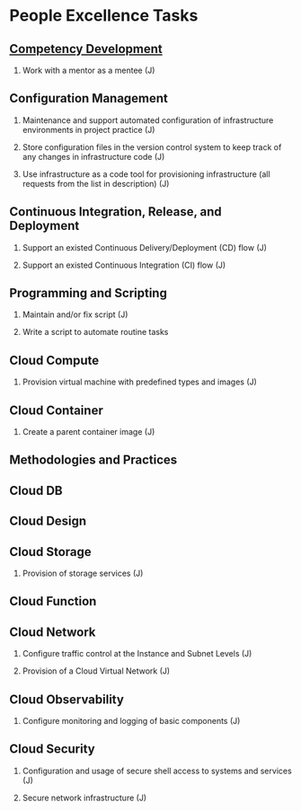 # People Excellence Tasks

## [Competency Development](https://github.com/davidtsolov/PeEx/tree/main/CompetencyDevelopment)
1. Work with a mentor as a mentee (J)

## Configuration Management

1. Maintenance and support automated configuration of infrastructure environments in project practice (J)

2. Store configuration files in the version control system to keep track of any changes in infrastructure code (J)

3. Use infrastructure as a code tool for provisioning infrastructure (all requests from the list in description) (J)

## Continuous Integration, Release, and Deployment

1. Support an existed Continuous Delivery/Deployment (CD) flow (J)

2. Support an existed Continuous Integration (CI) flow (J)

## Programming and Scripting

1. Maintain and/or fix script (J)

2. Write a script to automate routine tasks

## Cloud Compute

1. Provision virtual machine with predefined types and images (J)

## Cloud Container

1. Create a parent container image (J)

## Methodologies and Practices

## Cloud DB

## Cloud Design

## Cloud Storage

1. Provision of storage services (J)

## Cloud Function

## Cloud Network

1. Configure traffic control at the Instance and Subnet Levels (J)

2. Provision of a Cloud Virtual Network (J)

## Cloud Observability

1. Configure monitoring and logging of basic components (J)

## Cloud Security

1. Configuration and usage of secure shell access to systems and services (J)

2. Secure network infrastructure (J)
